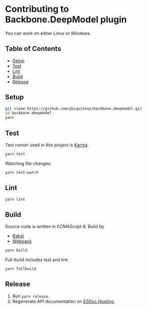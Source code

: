 # Contributing to Backbone.DeepModel plugin

You can work on either *Linux* or *Windows*.

## Table of Contents

- [Setup](#setup)
- [Test](#test)
- [Lint](#lint)
- [Build](#build)
- [Release](#release)

## Setup

```sh
git clone https://github.com/ybiquitous/backbone.deepmodel.git
cd backbone.deepmodel
yarn
```

## Test

Test runner used in this project is [Karma](https://karma-runner.github.io/).

```sh
yarn test
```

Watching file changes:

```sh
yarn test:watch
```

## Lint

```sh
yarn lint
```

## Build

Source code is written in *ECMAScript 6*. Build by

- [Babel](https://babeljs.io/)
- [Webpack](https://webpack.github.io/)

```sh
yarn build
```

Full-build includes test and lint:

```sh
yarn fullbuild
```

## Release

1. Run `yarn release`.
2. Regenerate API documentation on [ESDoc Hosting](https://doc.esdoc.org/).
